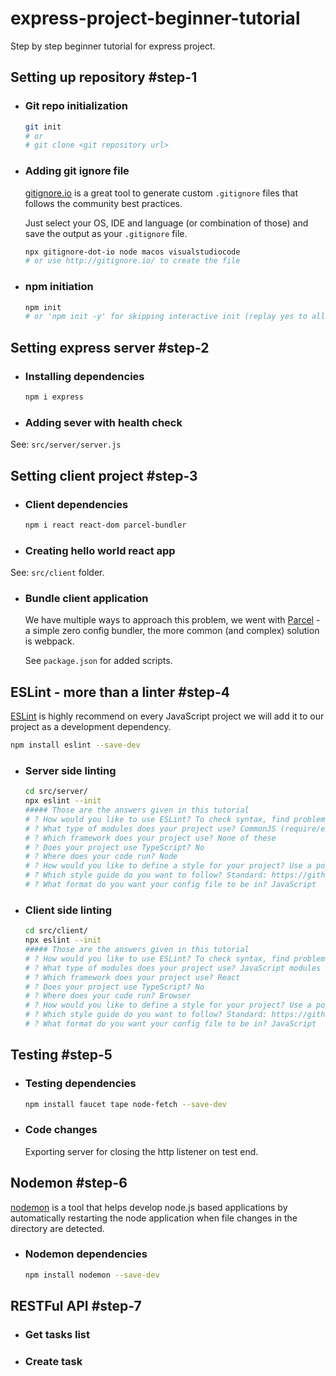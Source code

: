 # express-project-beginner-tutorial

Step by step beginner tutorial for express project.

## Setting up repository #step-1

- ### Git repo initialization

  ```bash
  git init
  # or
  # git clone <git repository url>
  ```

- ### Adding git ignore file

  [gitignore.io](http://gitignore.io/) is a great tool to generate custom `.gitignore` files that follows the community best practices.

  Just select your OS, IDE and language (or combination of those) and save the output as your `.gitignore` file.

  ```bash
  npx gitignore-dot-io node macos visualstudiocode
  # or use http://gitignore.io/ to create the file
  ```

- ### npm initiation

  ```bash
  npm init
  # or 'npm init -y' for skipping interactive init (replay yes to all)
  ```

## Setting express server #step-2

- ### Installing dependencies

  ```bash
  npm i express
  ```

- ### Adding sever with health check

 See: `src/server/server.js`

## Setting client project #step-3

- ### Client dependencies

  ```bash
  npm i react react-dom parcel-bundler
  ```

- ### Creating hello world react app

 See: `src/client` folder.

- ### Bundle client application

  We have multiple ways to approach this problem, we went with [Parcel](https://parceljs.org/getting_started.html) - a simple zero config bundler, the more common (and complex) solution is webpack.

  See `package.json` for added scripts.

## ESLint - more than a linter #step-4

  [ESLint](https://eslint.org/docs/user-guide/getting-started) is highly recommend on every JavaScript project we will add it to our project as a development dependency.

  ```bash
  npm install eslint --save-dev
  ```

- ### Server side linting

  ```bash
  cd src/server/
  npx eslint --init
  ##### Those are the answers given in this tutorial
  # ? How would you like to use ESLint? To check syntax, find problems, and enforce code style
  # ? What type of modules does your project use? CommonJS (require/exports)
  # ? Which framework does your project use? None of these
  # ? Does your project use TypeScript? No
  # ? Where does your code run? Node
  # ? How would you like to define a style for your project? Use a popular style guide
  # ? Which style guide do you want to follow? Standard: https://github.com/standard/standard
  # ? What format do you want your config file to be in? JavaScript
  ```
  
- ### Client side linting

  ```bash
  cd src/client/
  npx eslint --init
  ##### Those are the answers given in this tutorial
  # ? How would you like to use ESLint? To check syntax, find problems, and enforce code style
  # ? What type of modules does your project use? JavaScript modules (import/export)
  # ? Which framework does your project use? React
  # ? Does your project use TypeScript? No
  # ? Where does your code run? Browser
  # ? How would you like to define a style for your project? Use a popular style guide
  # ? Which style guide do you want to follow? Standard: https://github.com/standard/standard
  # ? What format do you want your config file to be in? JavaScript
  ```

## Testing #step-5

- ### Testing dependencies

  ```bash
  npm install faucet tape node-fetch --save-dev
  ```

- ### Code changes

  Exporting server for closing the http listener on test end.

## Nodemon #step-6

[nodemon](https://github.com/remy/nodemon) is a tool that helps develop node.js based applications by automatically restarting the node application when file changes in the directory are detected.
  
- ### Nodemon dependencies

  ```bash
  npm install nodemon --save-dev
  ```

## RESTFul API #step-7

- ### Get tasks list

- ### Create task

